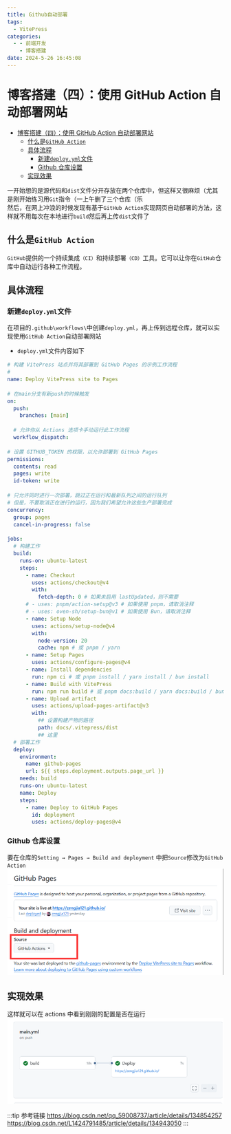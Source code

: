 ```yaml
---
title: Github自动部署
tags:
  - VitePress
categories:
  - - 前端开发
    - 博客搭建
date: 2024-5-26 16:45:08
---
```


<!-- @format -->

# 博客搭建（四）：使用 GitHub Action 自动部署网站

- [博客搭建（四）：使用 GitHub Action 自动部署网站](#博客搭建四使用-github-action-自动部署网站)
  - [什么是`GitHub Action`](#什么是github-action)
  - [具体流程](#具体流程)
    - [新建`deploy.yml`文件](#新建deployyml文件)
    - [Github 仓库设置](#github-仓库设置)
  - [实现效果](#实现效果)

一开始想的是源代码和`dist`文件分开存放在两个仓库中，但这样又很麻烦（尤其是刚开始练习用`Git`指令（一上午删了三个仓库（乐  
然后，在网上冲浪的时候发现有基于`GitHub Action`实现网页自动部署的方法，这样就不用每次在本地进行`build`然后再上传`dist`文件了

## 什么是`GitHub Action`

`GitHub`提供的一个持续集成`（CI）`和持续部署`（CD）`工具。它可以让你在`GitHub`仓库中自动运行各种工作流程。

## 具体流程

### 新建`deploy.yml`文件

在项目的`.github\workflows\`中创建`deploy.yml`，再上传到远程仓库，就可以实现使用`GitHub Action`自动部署网站

- `deploy.yml`文件内容如下

```yaml
# 构建 VitePress 站点并将其部署到 GitHub Pages 的示例工作流程
#
name: Deploy VitePress site to Pages

# 在main分支有新push的时候触发
on:
  push:
    branches: [main]

  # 允许你从 Actions 选项卡手动运行此工作流程
  workflow_dispatch:

# 设置 GITHUB_TOKEN 的权限，以允许部署到 GitHub Pages
permissions:
  contents: read
  pages: write
  id-token: write

# 只允许同时进行一次部署，跳过正在运行和最新队列之间的运行队列
# 但是，不要取消正在进行的运行，因为我们希望允许这些生产部署完成
concurrency:
  group: pages
  cancel-in-progress: false

jobs:
  # 构建工作
  build:
    runs-on: ubuntu-latest
    steps:
      - name: Checkout
        uses: actions/checkout@v4
        with:
          fetch-depth: 0 # 如果未启用 lastUpdated，则不需要
      # - uses: pnpm/action-setup@v3 # 如果使用 pnpm，请取消注释
      # - uses: oven-sh/setup-bun@v1 # 如果使用 Bun，请取消注释
      - name: Setup Node
        uses: actions/setup-node@v4
        with:
          node-version: 20
          cache: npm # 或 pnpm / yarn
      - name: Setup Pages
        uses: actions/configure-pages@v4
      - name: Install dependencies
        run: npm ci # 或 pnpm install / yarn install / bun install
      - name: Build with VitePress
        run: npm run build # 或 pnpm docs:build / yarn docs:build / bun run docs:build
      - name: Upload artifact
        uses: actions/upload-pages-artifact@v3
        with:
          ## 设置构建产物的路径
          path: docs/.vitepress/dist
          ## 这里
  # 部署工作
  deploy:
    environment:
      name: github-pages
      url: ${{ steps.deployment.outputs.page_url }}
    needs: build
    runs-on: ubuntu-latest
    name: Deploy
    steps:
      - name: Deploy to GitHub Pages
        id: deployment
        uses: actions/deploy-pages@v4
```

### Github 仓库设置

要在仓库的`Setting → Pages → Build and deployment` 中把`Source`修改为`GitHub Action`
![Github 仓库设置](../images/blog-2024-05-26-16-58-52.png)

## 实现效果

这样就可以在 actions 中看到刚刚的配置是否在运行
![实现效果](../images/blog-2024-05-26-17-00-52.png)

  <!-- @format -->

:::tip 参考链接
<https://blog.csdn.net/qq_59008737/article/details/134854257>  
<https://blog.csdn.net/L1424791485/article/details/134943050>
:::
